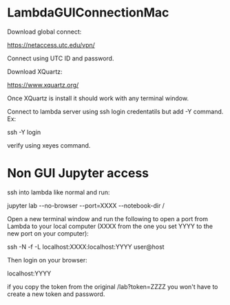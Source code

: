 # LambdaGUIConnectionMac

Download global connect:

https://netaccess.utc.edu/vpn/

Connect using UTC ID and password.

Download XQuartz:

https://www.xquartz.org/

Once XQuartz is install it should work with any terminal window.

Connect to lambda server using ssh login credentatils but add -Y command. Ex:

ssh -Y login

verify using xeyes command.

# Non GUI Jupyter access

ssh into lambda like normal and run:

jupyter lab --no-browser --port=XXXX --notebook-dir /

Open a new terminal window and run the following to open a port from Lambda to your local computer (XXXX from the one you set YYYY to the new port on your computer):

ssh -N -f -L localhost:XXXX:localhost:YYYY user@host

Then login on your browser:

localhost:YYYY

if you copy the token from the original /lab?token=ZZZZ you won't have to create a new token and password.
